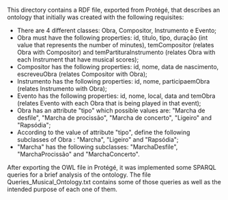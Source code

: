 This directory contains a RDF file, exported from Protégé, that describes an ontology that initially was created with the following requisites:

- There are 4 different classes: Obra, Compositor, Instrumento e Evento;
- Obra must have the following properties: id, titulo, tipo, duração (int value that represents the number of minutes), temCompositor (relates Obra with Compositor) and temPartituraInstrumento (relates Obra with each Instrument that have musical scores);
- Compositor has the following properties: id, nome, data de nascimento, escreveuObra (relates Compositor with Obra);
- Instrumento has the following properties: id, nome, participaemObra (relates Instrumento with Obra);
- Evento has the following properties: id, nome, local, data and temObra (relates Evento with each Obra that is being played in that event);
- Obra has an attribute "tipo" which possible values are: "Marcha de desfile", "Marcha de procissão", "Marcha de concerto", "Ligeiro" and "Rapsódia";
- According to the value of attribute "tipo", define the following subclasses of Obra : "Marcha", "Ligeiro" and "Rapsódia";
- "Marcha" has the following subclasses: "MarchaDesfile", "MarchaProcissão" and "MarchaConcerto".

After exporting the OWL file in Protégé, it was implemented some SPARQL queries for a brief analysis of the ontology.
The file Queries_Musical_Ontology.txt contains some of those queries as well as the intended purpose of each one of them.
